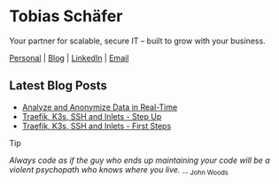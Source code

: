 # Tobias Schäfer

Your partner for scalable, secure IT – built to grow with your business.

[Personal](https://tschaefer.org/) | [Blog](https://blog.tschaefer.org/) | [LinkedIn](https://linkedin.com/in/tschaefer-org) | [Email](mailto:me@tschaefer.org)

## Latest Blog Posts
<!-- BLOGPOSTS:START -->
- [Analyze and Anonymize Data in Real-Time](https://blog.tschaefer.org/posts/2025/05/13/analyze-and-anonymize-data-in-real-time/)
- [Traefik, K3s, SSH and Inlets - Step Up](https://blog.tschaefer.org/posts/2025/05/07/traefik-k3s-ssh-and-inlets-step-up/)
- [Traefik, K3s, SSH and Inlets - First Steps](https://blog.tschaefer.org/posts/2025/04/04/traefik-k3s-ssh-and-inlets-first-steps/)
<!-- BLOGPOSTS:END -->

> [!TIP]
> *Always code as if the guy who ends up maintaining your code will be a violent psychopath who knows where you live.* <sub>-- John Woods</sub>
